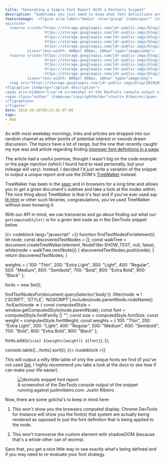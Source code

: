 ```yaml
---
title: "Generating a Simple Font Report With a Devtools Snippet"
description: "Sometimes you just need to know what font definitions are on a page and simple DevTools snippet with TreeWalker can help."
featureimage: '<figure aria-label="media" role="group" itemscope="" itemprop="associatedMedia" itemtype="http://schema.org/ImageObject">
<picture>
  <source srcset="https://storage.googleapis.com/jdr-public-imgs/blog/20191018-devtools-font-report-640.webp 640w,
                  https://storage.googleapis.com/jdr-public-imgs/blog/20191018-devtools-font-report-800.webp 800w,
                  https://storage.googleapis.com/jdr-public-imgs/blog/20191018-devtools-font-report-1024.webp 1024w,
                  https://storage.googleapis.com/jdr-public-imgs/blog/20191018-devtools-font-report-1280.webp 1280w,
                  https://storage.googleapis.com/jdr-public-imgs/blog/20191018-devtools-font-report-1600.webp 1600w"
          sizes="(min-width: 800px) 800px, 100vw" type="image/webp">
  <source srcset="https://storage.googleapis.com/jdr-public-imgs/blog/20191018-devtools-font-report-640.png 640w,
                  https://storage.googleapis.com/jdr-public-imgs/blog/20191018-devtools-font-report-800.png 800w,
                  https://storage.googleapis.com/jdr-public-imgs/blog/20191018-devtools-font-report-1024.png 1024w,
                  https://storage.googleapis.com/jdr-public-imgs/blog/20191018-devtools-font-report-1280.png 1280w,
                  https://storage.googleapis.com/jdr-public-imgs/blog/20191018-devtools-font-report-1600.png 1600w"
          sizes="(min-width: 800px) 800px, 100vw" type="image/png">
  <img src="https://storage.googleapis.com/jdr-public-imgs/blog/20191018-devtools-font-report-800.png" alt="devtools snippet font report">
<figcaption itemprop="caption description">
<span aria-hidden="true">A screenshot of the DevTools console output of the snippet running against justinribeiro.com.</span>
<span class="author" itemprop="copyrightHolder">Justin Ribeiro</span>
</figcaption>
</figure>'
date: 2019-10-18T09:23:42-07:00
tags:
- Web
---
```


As with most weekday mornings, links and articles are dropped into our random channel as either points of potential interest or swords drawn discussion. The topics have a lot of range, but the one that recently caught my eye was and article regarding finding [improper font definitions in a page](https://blog.lemi.travel/how-my-butt-helped-fix-font-problems-on-the-web/).

The article had a useful premise, thought I wasn't big on the code example or the page injection (which I found hard to read personally, but your mileage will vary). Instead, I decided I'd just write a variation of the snippet to output a unique report and use the DOM's [TreeWalker](https://developer.mozilla.org/en-US/docs/Web/API/TreeWalker) instead.

TreeWalker has been in the [spec](https://dom.spec.whatwg.org/#interface-treewalker) and in browsers for a long time and allows you to get a given document's subtree and take a look at the nodes within. The nice thing about TreeWalker is that it's fast and if you've ever used say [lit-html](https://github.com/Polymer/lit-html/blob/a1b538f693abbc17d03ab84b96c497f63cd1535b/src/lib/template.ts#L53) or other such libraries, congratulations, you've used TreeWalker without even knowing it.

With our API in mind, we can transverse and go about finding out what our `getComputedStyle()` is for a given text node as in the DevTools snippet below.

{{< codeblock lang="javascript" >}}
function findTextNodesFor(element){
  let node;
  const discoveredTextNodes = [];
  const walkTree = document.createTreeWalker(element, NodeFilter.SHOW_TEXT, null, false);
  while(node = walkTree.nextNode()) {
    discoveredTextNodes.push(node);
  }
  return discoveredTextNodes;
}

weights = {
  100: "Thin",
  200: "Extra Light",
  300: "Light",
  400: "Regular",
  500: "Medium",
  600: "Semibold",
  700: "Bold",
  800: "Extra Bold",
  900: "Black"
};

fonts = new Set();

findTextNodesFor(document.querySelector('body'))
  .filter(node => !['SCRIPT', 'STYLE', 'NOSCRIPT'].includes(node.parentNode.nodeName))
  .forEach(node => {
  const computedStyle = window.getComputedStyle(node.parentNode);
  const font = computedStyle.fontFamily || "";
  const size = computedStyle.fontSize;
  const weight = computedStyle.fontWeight;
  const weights = {
    100: "Thin",
    200: "Extra Light",
    300: "Light",
    400: "Regular",
    500: "Medium",
    600: "Semibold",
    700: "Bold",
    800: "Extra Bold",
    900: "Black"
  };

  fonts.add(`${size} ${weights[weight]} ${font}`);
});

console.table([...fonts].sort());
{{< /codeblock >}}

This will output a nifty little table of only the unique fonts we find (if you've not used [Set](https://developer.mozilla.org/en-US/docs/Web/JavaScript/Reference/Global_Objects/Set), I highly recommend you take a look at the docs to see how if can make your life easier).

<figure aria-label="media" role="group" itemscope="" itemprop="associatedMedia" itemtype="http://schema.org/ImageObject">
<picture>
  <source srcset="https://storage.googleapis.com/jdr-public-imgs/blog/20191018-devtools-font-report-640.webp 640w,
                  https://storage.googleapis.com/jdr-public-imgs/blog/20191018-devtools-font-report-800.webp 800w,
                  https://storage.googleapis.com/jdr-public-imgs/blog/20191018-devtools-font-report-1024.webp 1024w,
                  https://storage.googleapis.com/jdr-public-imgs/blog/20191018-devtools-font-report-1280.webp 1280w,
                  https://storage.googleapis.com/jdr-public-imgs/blog/20191018-devtools-font-report-1600.webp 1600w"
          sizes="(min-width: 800px) 800px, 100vw" type="image/webp">
  <source srcset="https://storage.googleapis.com/jdr-public-imgs/blog/20191018-devtools-font-report-640.png 640w,
                  https://storage.googleapis.com/jdr-public-imgs/blog/20191018-devtools-font-report-800.png 800w,
                  https://storage.googleapis.com/jdr-public-imgs/blog/20191018-devtools-font-report-1024.png 1024w,
                  https://storage.googleapis.com/jdr-public-imgs/blog/20191018-devtools-font-report-1280.png 1280w,
                  https://storage.googleapis.com/jdr-public-imgs/blog/20191018-devtools-font-report-1600.png 1600w"
          sizes="(min-width: 800px) 800px, 100vw" type="image/png">
  <img src="https://storage.googleapis.com/jdr-public-imgs/blog/20191018-devtools-font-report-800.png" alt="devtools snippet font report">
<figcaption itemprop="caption description">
<span aria-hidden="true">A screenshot of the DevTools console output of the snippet running against justinribeiro.com.</span>
<span class="author" itemprop="copyrightHolder">Justin Ribeiro</span>
</figcaption>
</figure>

Now, there are some gotcha's to keep in mind here:

1. This won't show you the browsers _computed_ display. Chrome DevTools for instance will show you the font(s) that system are actually being rendered as opposed to just the font definition that is being applied to the node.

2. This won't transverse the custom element with shadowDOM (because that's a whole other can of worms).

Sans that, you get a nice little way to see exactly what's being defined and if you may need to re-evaluate your font strategy.
